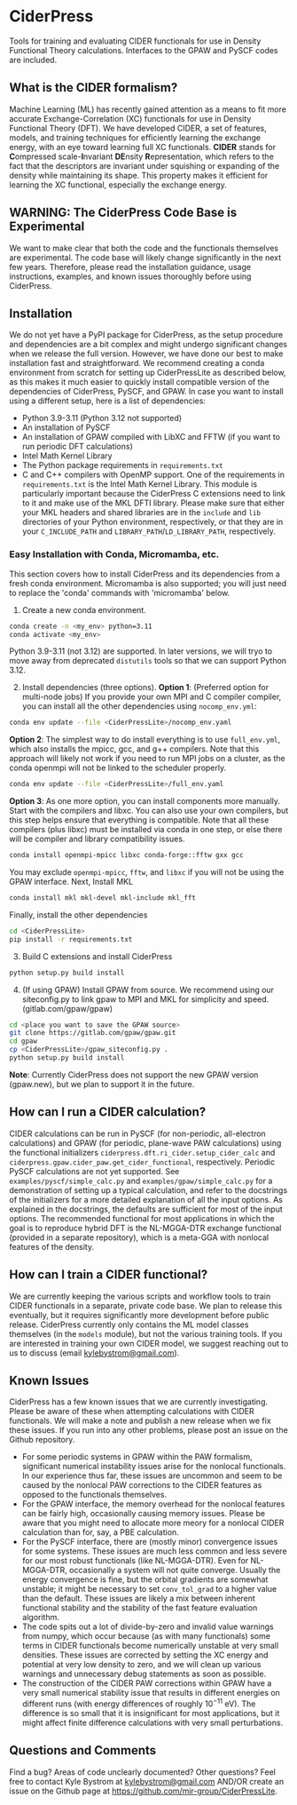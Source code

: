 # CiderPress

Tools for training and evaluating CIDER functionals for use in Density Functional Theory calculations. Interfaces to the GPAW and PySCF codes are included.

## What is the CIDER formalism?

Machine Learning (ML) has recently gained attention as a means to fit more accurate Exchange-Correlation (XC) functionals for use in Density Functional Theory (DFT). We have developed CIDER, a set of features, models, and training techniques for efficiently learning the exchange energy, with an eye toward learning full XC functionals. **CIDER** stands for **C**ompressed scale-**I**nvariant **DE**nsity **R**epresentation, which refers to the fact that the descriptors are invariant under squishing or expanding of the density while maintaining its shape. This property makes it efficient for learning the XC functional, especially the exchange energy.

## WARNING: The CiderPress Code Base is Experimental

We want to make clear that both the code and the functionals themselves are experimental. The code base will likely change significantly in the next few years. Therefore, please read the installation guidance, usage instructions, examples, and known issues thoroughly before using CiderPress.

## Installation

We do not yet have a PyPI package for CiderPress, as the setup procedure and dependencies are a bit complex and might undergo significant changes when we release the full version. However, we have done our best to make installation fast and straightforward.
We recommend creating a conda environment from scratch for setting up CiderPressLite as described below, as this makes it much easier to quickly install compatible version of the dependencies of CiderPress, PySCF, and GPAW. In case you want to install using a different setup, here is a list of dependencies:
- Python 3.9-3.11 (Python 3.12 not supported)
- An installation of PySCF
- An installation of GPAW compiled with LibXC and FFTW (if you want to run periodic DFT calculations)
- Intel Math Kernel Library
- The Python package requirements in `requirements.txt`
- C and C++ compilers with OpenMP support.
One of the requirements in `requirements.txt` is the Intel Math Kernel Library. This module is particularly important because the CiderPress C extensions need to link to it and make use of the MKL DFTI library. Please make sure that either your MKL headers and shared libraries are in the `include` and `lib` directories of your Python environment, respectively, or that they are  in your `C_INCLUDE_PATH` and `LIBRARY_PATH`/`LD_LIBRARY_PATH`, respectively.

### Easy Installation with Conda, Micromamba, etc.

This section covers how to install CiderPress and its dependencies from a fresh conda environment. Micromamba is also supported; you will just need to replace the 'conda' commands with 'micromamba' below.

1. Create a new conda environment.
```bash
conda create -n <my_env> python=3.11
conda activate <my_env>
```
Python 3.9-3.11 (not 3.12) are supported. In later versions, we will tryo to move away from deprecated `distutils` tools so that we can support Python 3.12.

2. Install dependencies (three options).
**Option 1**: (Preferred option for multi-node jobs) If you provide your own MPI and C compiler compiler, you can install all the other dependencies using `nocomp_env.yml`:
```bash
conda env update --file <CiderPressLite>/nocomp_env.yaml
```
**Option 2**: The simplest way to do install everything is to use `full_env.yml`, which also installs the mpicc, gcc, and g++ compilers. Note that this approach will likely not work if you need to run MPI jobs on a cluster, as the conda openmpi will not be linked to the scheduler properly.
```bash
conda env update --file <CiderPressLite>/full_env.yaml
```
**Option 3**: As one more option, you can install components more manually. Start with the compilers and libxc. You can also use your own compilers, but this step helps ensure that everything is compatible. Note that all these compilers (plus libxc) must be installed via conda in one step, or else there will be compiler and library compatibility issues.
```bash
conda install openmpi-mpicc libxc conda-forge::fftw gxx gcc
```
You may exclude `openmpi-mpicc`, `fftw`, and `libxc` if you will not be using the GPAW interface. Next, Install MKL
```bash
conda install mkl mkl-devel mkl-include mkl_fft
```
Finally, install the other dependencies
```bash
cd <CiderPressLite>
pip install -r requirements.txt
```

3. Build C extensions and install CiderPress
```bash
python setup.py build install
```

4. (If using GPAW) Install GPAW from source. We recommend using our siteconfig.py to link gpaw to MPI and MKL for simplicity and speed. (gitlab.com/gpaw/gpaw)
```bash
cd <place you want to save the GPAW source>
git clone https://gitlab.com/gpaw/gpaw.git
cd gpaw
cp <CiderPressLite>/gpaw_siteconfig.py .
python setup.py build install
```
**Note**: Currently CiderPress does not support the new GPAW version (gpaw.new), but we plan to support it in the future.

## How can I run a CIDER calculation?

CIDER calculations can be run in PySCF (for non-periodic, all-electron calculations) and GPAW (for periodic, plane-wave PAW calculations) using the functional initializers `ciderpress.dft.ri_cider.setup_cider_calc` and `ciderpress.gpaw.cider_paw.get_cider_functional`, respectively. Periodic PySCF calculations are not yet supported. See `examples/pyscf/simple_calc.py` and `examples/gpaw/simple_calc.py` for a demonstration of setting up a typical calculation, and refer to the docstrings of the initializers for a more detailed explanation of all the input options. As explained in the docstrings, the defaults are sufficient for most of the input options. The recommended functional for most applications in which the goal is to reproduce hybrid DFT is the NL-MGGA-DTR exchange functional (provided in a separate repository), which is a meta-GGA with nonlocal features of the density.

## How can I train a CIDER functional?

We are currently keeping the various scripts and workflow tools to train CIDER functionals in a separate, private code base. We plan to release this eventually, but it requires significantly more development before public release. CiderPress currently only contains the ML model classes themselves (in the `models` module), but not the various training tools. If you are interested in training your own CIDER model, we suggest reaching out to us to discuss (email kylebystrom@gmail.com).

## Known Issues

CiderPress has a few known issues that we are currently investigating. Please be aware of these when attempting calculations with CIDER functionals. We will make a note and publish a new release when we fix these issues. If you run into any other problems, please post an issue on the Github repository.
* For some periodic systems in GPAW within the PAW formalism, significant numerical instability issues arise for the nonlocal functionals. In our experience thus far, these issues are uncommon and seem to be caused by the nonlocal PAW corrections to the CIDER features as opposed to the functionals themselves.
* For the GPAW interface, the memory overhead for the nonlocal features can be fairly high, occasionally causing memory issues. Please be aware that you might need to allocate more meory for a nonlocal CIDER calculation than for, say, a PBE calculation.
* For the PySCF interface, there are (mostly minor) convergence issues for some systems. These issues are much less common and less severe for our most robust functionals (like NL-MGGA-DTR). Even for NL-MGGA-DTR, occasionally a system will not quite converge. Usually the energy convergence is fine, but the orbital gradients are somewhat unstable; it might be necessary to set `conv_tol_grad` to a higher value than the default. These issues are likely a mix between inherent functional stability and the stability of the fast feature evaluation algorithm.
* The code spits out a lot of divide-by-zero and invalid value warnings from numpy, which occur because (as with many functionals) some terms in CIDER functionals become numerically unstable at very small densities. These issues are corrected by setting the XC energy and potential at very low density to zero, and we will clean up various warnings and unnecessary debug statements as soon as possible.
* The construction of the CIDER PAW corrections within GPAW have a very small numerical stability issue that results in different energies on different runs (with energy differences of roughly $10^{-11}$ eV). The difference is so small that it is insignificant for most applications, but it might affect finite difference calculations with very small perturbations.

## Questions and Comments

Find a bug? Areas of code unclearly documented? Other questions? Feel free to contact
Kyle Bystrom at kylebystrom@gmail.com AND/OR create an issue on the Github page at https://github.com/mir-group/CiderPressLite.
